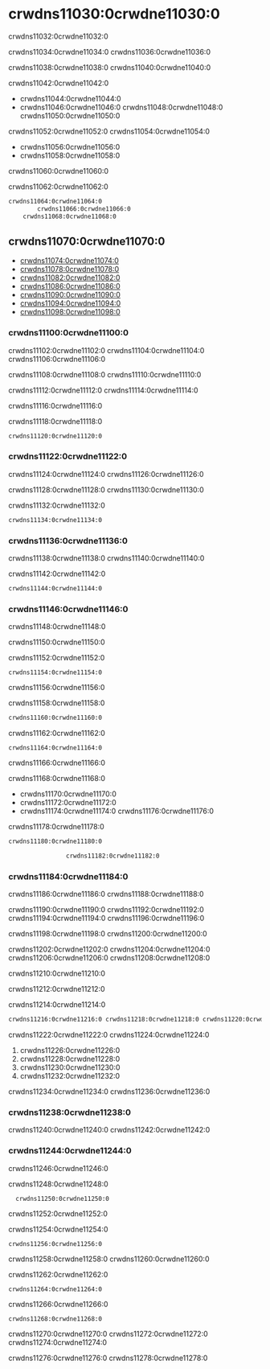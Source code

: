 <a name="dicts-external_dicts_dict_layout"></a>

# crwdns11030:0crwdne11030:0

crwdns11032:0crwdne11032:0

crwdns11034:0crwdne11034:0 crwdns11036:0crwdne11036:0

crwdns11038:0crwdne11038:0 crwdns11040:0crwdne11040:0

crwdns11042:0crwdne11042:0

- crwdns11044:0crwdne11044:0
- crwdns11046:0crwdne11046:0 crwdns11048:0crwdne11048:0 crwdns11050:0crwdne11050:0

crwdns11052:0crwdne11052:0 crwdns11054:0crwdne11054:0

- crwdns11056:0crwdne11056:0
- crwdns11058:0crwdne11058:0

crwdns11060:0crwdne11060:0

crwdns11062:0crwdne11062:0

```xml
crwdns11064:0crwdne11064:0
        crwdns11066:0crwdne11066:0
    crwdns11068:0crwdne11068:0
```

<a name="dicts-external_dicts_dict_layout-manner"></a>

## crwdns11070:0crwdne11070:0

- [crwdns11074:0crwdne11074:0](crwdns11072:0crwdne11072:0)
- [crwdns11078:0crwdne11078:0](crwdns11076:0crwdne11076:0)
- [crwdns11082:0crwdne11082:0](crwdns11080:0crwdne11080:0)
- [crwdns11086:0crwdne11086:0](crwdns11084:0crwdne11084:0)
- [crwdns11090:0crwdne11090:0](crwdns11088:0crwdne11088:0)
- [crwdns11094:0crwdne11094:0](crwdns11092:0crwdne11092:0)
- [crwdns11098:0crwdne11098:0](crwdns11096:0crwdne11096:0)

<a name="dicts-external_dicts_dict_layout-flat"></a>

### crwdns11100:0crwdne11100:0

crwdns11102:0crwdne11102:0 crwdns11104:0crwdne11104:0 crwdns11106:0crwdne11106:0

crwdns11108:0crwdne11108:0 crwdns11110:0crwdne11110:0

crwdns11112:0crwdne11112:0 crwdns11114:0crwdne11114:0

crwdns11116:0crwdne11116:0

crwdns11118:0crwdne11118:0

```xml
crwdns11120:0crwdne11120:0
```

<a name="dicts-external_dicts_dict_layout-hashed"></a>

### crwdns11122:0crwdne11122:0

crwdns11124:0crwdne11124:0 crwdns11126:0crwdne11126:0

crwdns11128:0crwdne11128:0 crwdns11130:0crwdne11130:0

crwdns11132:0crwdne11132:0

```xml
crwdns11134:0crwdne11134:0
```

<a name="dicts-external_dicts_dict_layout-complex_key_hashed"></a>

### crwdns11136:0crwdne11136:0

crwdns11138:0crwdne11138:0 crwdns11140:0crwdne11140:0

crwdns11142:0crwdne11142:0

```xml
crwdns11144:0crwdne11144:0
```

<a name="dicts-external_dicts_dict_layout-range_hashed"></a>

### crwdns11146:0crwdne11146:0

crwdns11148:0crwdne11148:0

crwdns11150:0crwdne11150:0

crwdns11152:0crwdne11152:0

    crwdns11154:0crwdne11154:0
    

crwdns11156:0crwdne11156:0

crwdns11158:0crwdne11158:0

```xml
crwdns11160:0crwdne11160:0
```

crwdns11162:0crwdne11162:0

    crwdns11164:0crwdne11164:0
    

crwdns11166:0crwdne11166:0

crwdns11168:0crwdne11168:0

- crwdns11170:0crwdne11170:0
- crwdns11172:0crwdne11172:0
- crwdns11174:0crwdne11174:0 crwdns11176:0crwdne11176:0

crwdns11178:0crwdne11178:0

```xml
crwdns11180:0crwdne11180:0

                crwdns11182:0crwdne11182:0
```

<a name="dicts-external_dicts_dict_layout-cache"></a>

### crwdns11184:0crwdne11184:0

crwdns11186:0crwdne11186:0 crwdns11188:0crwdne11188:0

crwdns11190:0crwdne11190:0 crwdns11192:0crwdne11192:0 crwdns11194:0crwdne11194:0 crwdns11196:0crwdne11196:0

crwdns11198:0crwdne11198:0 crwdns11200:0crwdne11200:0

crwdns11202:0crwdne11202:0 crwdns11204:0crwdne11204:0 crwdns11206:0crwdne11206:0 crwdns11208:0crwdne11208:0

crwdns11210:0crwdne11210:0

crwdns11212:0crwdne11212:0

crwdns11214:0crwdne11214:0

```xml
crwdns11216:0crwdne11216:0 crwdns11218:0crwdne11218:0 crwdns11220:0crwdne11220:0
```

crwdns11222:0crwdne11222:0 crwdns11224:0crwdne11224:0

1. crwdns11226:0crwdne11226:0
2. crwdns11228:0crwdne11228:0
3. crwdns11230:0crwdne11230:0
4. crwdns11232:0crwdne11232:0

crwdns11234:0crwdne11234:0 crwdns11236:0crwdne11236:0

<a name="dicts-external_dicts_dict_layout-complex_key_cache"></a>

### crwdns11238:0crwdne11238:0

crwdns11240:0crwdne11240:0 crwdns11242:0crwdne11242:0

<a name="dicts-external_dicts_dict_layout-ip_trie"></a>

### crwdns11244:0crwdne11244:0

crwdns11246:0crwdne11246:0

crwdns11248:0crwdne11248:0

      crwdns11250:0crwdne11250:0
    

crwdns11252:0crwdne11252:0

crwdns11254:0crwdne11254:0

```xml
crwdns11256:0crwdne11256:0
```

crwdns11258:0crwdne11258:0 crwdns11260:0crwdne11260:0

crwdns11262:0crwdne11262:0

    crwdns11264:0crwdne11264:0
    

crwdns11266:0crwdne11266:0

    crwdns11268:0crwdne11268:0
    

crwdns11270:0crwdne11270:0 crwdns11272:0crwdne11272:0 crwdns11274:0crwdne11274:0

crwdns11276:0crwdne11276:0 crwdns11278:0crwdne11278:0